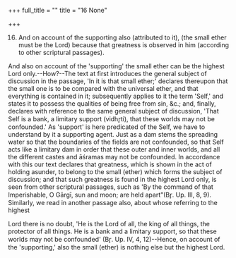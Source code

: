 +++
full_title = ""
title = "16 None"

+++


16. And on account of the supporting also (attributed to it), (the small ether must be the Lord) because that greatness is observed in him (according to other scriptural passages).

And also on account of the 'supporting' the small ether can be the highest Lord only.--How?--The text at first introduces the general subject of discussion in the passage, 'In it is that small ether;' declares thereupon that the small one is to be compared with the universal ether, and that everything is contained in it; subsequently applies to it the term 'Self,' and states it to possess the qualities of being free from sin, &c.; and, finally, declares with reference to the same general subject of discussion, 'That Self is a bank, a limitary support (vidhr̥ti), that these worlds may not be confounded.' As 'support' is here predicated of the Self, we have to understand by it a supporting agent. Just as a dam stems the spreading water so that the boundaries of the fields are not confounded, so that Self acts like a limitary dam in order that these outer and inner worlds, and all the different castes and āśramas may not be confounded. In accordance with this our text declares that greatness, which is shown in the act of holding asunder, to belong to the small (ether) which forms the subject of discussion; and that such greatness is found in the highest Lord only, is seen from other scriptural passages, such as 'By the command of that Imperishable, O Gārgī, sun and moon; are held apart"(Br̥. Up. III, 8, 9). Similarly, we read in another passage also, about whose referring to the highest

Lord there is no doubt, 'He is the Lord of all, the king of all things, the protector of all things. He is a bank and a limitary support, so that these worlds may not be confounded' (Br̥. Up. IV, 4, 12)--Hence, on account of the 'supporting,' also the small (ether) is nothing else but the highest Lord.

